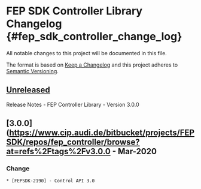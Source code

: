 <!---
  Copyright @ 2019 Audi AG. All rights reserved.
  
      This Source Code Form is subject to the terms of the Mozilla
      Public License, v. 2.0. If a copy of the MPL was not distributed
      with this file, You can obtain one at https://mozilla.org/MPL/2.0/.
  
  If it is not possible or desirable to put the notice in a particular file, then
  You may include the notice in a location (such as a LICENSE file in a
  relevant directory) where a recipient would be likely to look for such a notice.
  
  You may add additional accurate notices of copyright ownership.
  -->
# FEP SDK Controller Library Changelog {#fep_sdk_controller_change_log}
All notable changes to this project will be documented in this file.

The format is based on [Keep a Changelog](http://keepachangelog.com/en/1.0.0) and this project adheres to [Semantic Versioning](https://semver.org/lang/en).

## [Unreleased](https://www.cip.audi.de/jira/issues/?jql=project%3DFEPSDK%20AND%20component%20%3D%20%22fep%20controller%20library%22%20AND%20level%3D%22public%22%20AND%20status!%3D%22Done%22%20AND%20status!%3DRejected%20)

Release Notes - FEP Controller Library - Version 3.0.0

## [3.0.0](https://www.cip.audi.de/bitbucket/projects/FEPSDK/repos/fep_controller/browse?at=refs%2Ftags%2Fv3.0.0 - Mar-2020

### Change
    * [FEPSDK-2190] - Control API 3.0
